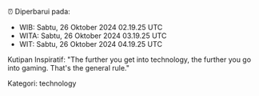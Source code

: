 ⏰ Diperbarui pada:
- WIB: Sabtu, 26 Oktober 2024 02.19.25 UTC
- WITA: Sabtu, 26 Oktober 2024 03.19.25 UTC
- WIT: Sabtu, 26 Oktober 2024 04.19.25 UTC

Kutipan Inspiratif:
"The further you get into technology, the further you go into gaming. That's the general rule."


Kategori: technology


